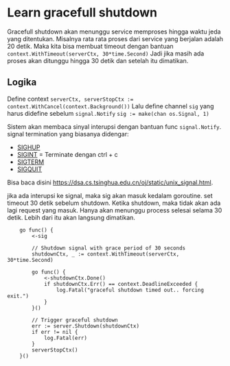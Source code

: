 # Learn gracefull shutdown

Gracefull shutdown akan menunggu service memproses hingga waktu jeda yang ditentukan.
Misalnya rata rata proses dari service yang berjalan adalah 20 detik. 
Maka kita bisa membuat timeout dengan bantuan `context.WithTimeout(serverCtx, 30*time.Second)`
Jadi jika masih ada proses akan ditunggu hingga 30 detik dan setelah itu dimatikan.

## Logika

Define context `serverCtx, serverStopCtx := context.WithCancel(context.Background())`
Lalu define channel `sig` yang harus didefine sebelum `signal.Notify`
`sig := make(chan os.Signal, 1)`

Sistem akan membaca sinyal interupsi dengan bantuan func `signal.Notify`. 
signal termination yang biasanya didengar:

- [SIGHUP](https://en.wikipedia.org/wiki/SIGHUP)
- [SIGINT](https://dsa.cs.tsinghua.edu.cn/oj/static/unix_signal.html#:~:text=The%20SIGINT%20signal%20is%20sent,break%22%20key%20can%20be%20used.&text=The%20SIGKILL%20signal%20is%20sent,to%20terminate%20immediately%20(kill).)   = Terminate dengan ctrl + c
- [SIGTERM](https://en.wikipedia.org/wiki/SIGTERM)
- [SIGQUIT](https://en.wikipedia.org/wiki/SIGQUIT)

Bisa baca disini https://dsa.cs.tsinghua.edu.cn/oj/static/unix_signal.html.


jika ada interupsi ke signal, maka sig akan masuk kedalam goroutine.
set timeout 30 detik sebelum shutdown. Ketika shutdown, maka tidak akan ada lagi request yang masuk.
Hanya akan menunggu process selesai selama 30 detik. Lebih dari itu akan langsung dimatikan.


```
    go func() {
		<-sig

		// Shutdown signal with grace period of 30 seconds
		shutdownCtx, _ := context.WithTimeout(serverCtx, 30*time.Second)

		go func() {
			<-shutdownCtx.Done()
			if shutdownCtx.Err() == context.DeadlineExceeded {
				log.Fatal("graceful shutdown timed out.. forcing exit.")
			}
		}()

		// Trigger graceful shutdown
		err := server.Shutdown(shutdownCtx)
		if err != nil {
			log.Fatal(err)
		}
		serverStopCtx()
	}()
```


